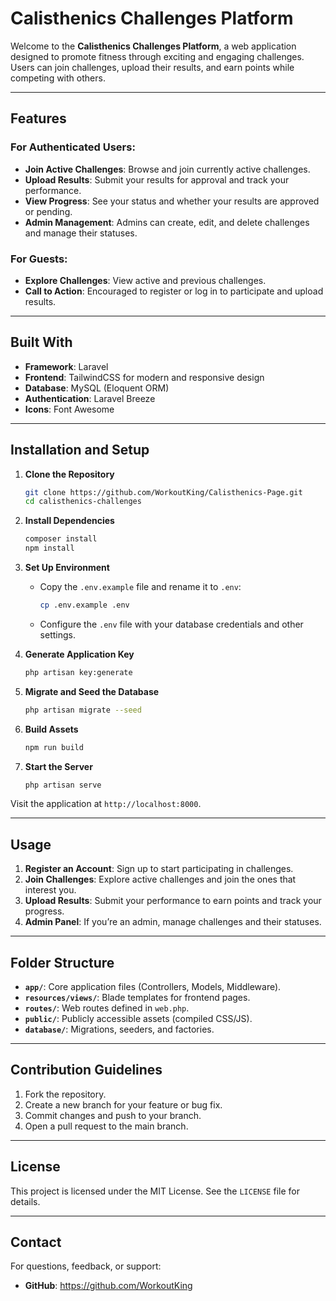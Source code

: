 # Calisthenics Challenges Platform

Welcome to the **Calisthenics Challenges Platform**, a web application designed to promote fitness through exciting and engaging challenges. Users can join challenges, upload their results, and earn points while competing with others.

---

## Features

### For Authenticated Users:

-   **Join Active Challenges**: Browse and join currently active challenges.
-   **Upload Results**: Submit your results for approval and track your performance.
-   **View Progress**: See your status and whether your results are approved or pending.
-   **Admin Management**: Admins can create, edit, and delete challenges and manage their statuses.

### For Guests:

-   **Explore Challenges**: View active and previous challenges.
-   **Call to Action**: Encouraged to register or log in to participate and upload results.

---

## Built With

-   **Framework**: Laravel
-   **Frontend**: TailwindCSS for modern and responsive design
-   **Database**: MySQL (Eloquent ORM)
-   **Authentication**: Laravel Breeze
-   **Icons**: Font Awesome

---

## Installation and Setup

1. **Clone the Repository**

    ```bash
    git clone https://github.com/WorkoutKing/Calisthenics-Page.git
    cd calisthenics-challenges
    ```

2. **Install Dependencies**

    ```bash
    composer install
    npm install
    ```

3. **Set Up Environment**

    - Copy the `.env.example` file and rename it to `.env`:
        ```bash
        cp .env.example .env
        ```
    - Configure the `.env` file with your database credentials and other settings.

4. **Generate Application Key**

    ```bash
    php artisan key:generate
    ```

5. **Migrate and Seed the Database**

    ```bash
    php artisan migrate --seed
    ```

6. **Build Assets**

    ```bash
    npm run build
    ```

7. **Start the Server**
    ```bash
    php artisan serve
    ```

Visit the application at `http://localhost:8000`.

---

## Usage

1. **Register an Account**: Sign up to start participating in challenges.
2. **Join Challenges**: Explore active challenges and join the ones that interest you.
3. **Upload Results**: Submit your performance to earn points and track your progress.
4. **Admin Panel**: If you’re an admin, manage challenges and their statuses.

---

## Folder Structure

-   **`app/`**: Core application files (Controllers, Models, Middleware).
-   **`resources/views/`**: Blade templates for frontend pages.
-   **`routes/`**: Web routes defined in `web.php`.
-   **`public/`**: Publicly accessible assets (compiled CSS/JS).
-   **`database/`**: Migrations, seeders, and factories.

---

## Contribution Guidelines

1. Fork the repository.
2. Create a new branch for your feature or bug fix.
3. Commit changes and push to your branch.
4. Open a pull request to the main branch.

---

## License

This project is licensed under the MIT License. See the `LICENSE` file for details.

---

## Contact

For questions, feedback, or support:

-   **GitHub**: https://github.com/WorkoutKing
